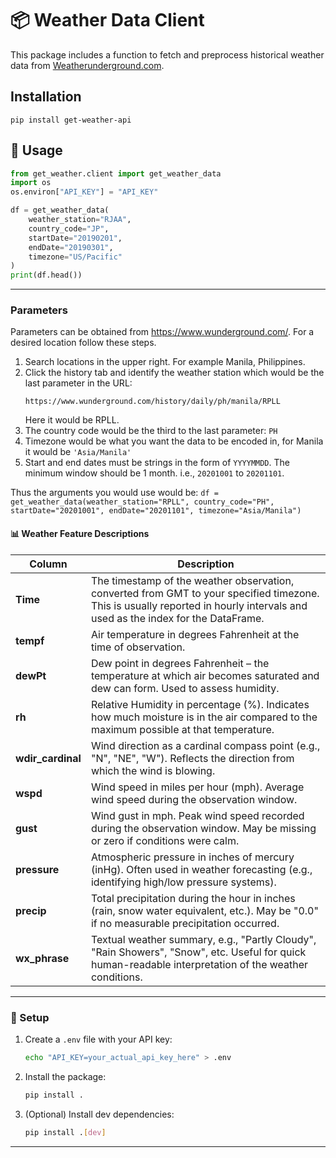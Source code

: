 # 📦 Weather Data Client

This package includes a function to fetch and preprocess historical weather data from [Weatherunderground.com](https://www.wunderground.com/).

## Installation
`pip install get-weather-api`

## 📘 Usage

```python
from get_weather.client import get_weather_data
import os
os.environ["API_KEY"] = "API_KEY"

df = get_weather_data(
    weather_station="RJAA",
    country_code="JP",
    startDate="20190201",
    endDate="20190301",
    timezone="US/Pacific"
)
print(df.head())
```

---

### Parameters
Parameters can be obtained from https://www.wunderground.com/. For a desired location follow these steps.
1. Search locations in the upper right. For example Manila, Philippines.
2. Click the history tab and identify the weather station which would be the last parameter in the URL:
    ```
    https://www.wunderground.com/history/daily/ph/manila/RPLL
    ```
    Here it would be RPLL.
3. The country code would be the third to the last parameter: `PH`
4. Timezone would be what you want the data to be encoded in, for Manila it would be `'Asia/Manila'`
5. Start and end dates must be strings in the form of `YYYYMMDD`. The minimum window should be 1 month. i.e., `20201001` to `20201101`.

Thus the arguments you would use would be:
`df = get_weather_data(weather_station="RPLL", country_code="PH", startDate="20201001", endDate="20201101", timezone="Asia/Manila")`

#### 📊 Weather Feature Descriptions

| Column           | Description |
|------------------|-------------|
| **Time**         | The timestamp of the weather observation, converted from GMT to your specified timezone. This is usually reported in hourly intervals and used as the index for the DataFrame. |
| **tempf**        | Air temperature in degrees Fahrenheit at the time of observation. |
| **dewPt**        | Dew point in degrees Fahrenheit – the temperature at which air becomes saturated and dew can form. Used to assess humidity. |
| **rh**           | Relative Humidity in percentage (%). Indicates how much moisture is in the air compared to the maximum possible at that temperature. |
| **wdir_cardinal**| Wind direction as a cardinal compass point (e.g., "N", "NE", "W"). Reflects the direction from which the wind is blowing. |
| **wspd**         | Wind speed in miles per hour (mph). Average wind speed during the observation window. |
| **gust**         | Wind gust in mph. Peak wind speed recorded during the observation window. May be missing or zero if conditions were calm. |
| **pressure**     | Atmospheric pressure in inches of mercury (inHg). Often used in weather forecasting (e.g., identifying high/low pressure systems). |
| **precip**       | Total precipitation during the hour in inches (rain, snow water equivalent, etc.). May be "0.0" if no measurable precipitation occurred. |
| **wx_phrase**    | Textual weather summary, e.g., "Partly Cloudy", "Rain Showers", "Snow", etc. Useful for quick human-readable interpretation of the weather conditions. |

---


### 🔧 Setup

1. Create a `.env` file with your API key:
    ```bash
    echo "API_KEY=your_actual_api_key_here" > .env
    ```

2. Install the package:
    ```bash
    pip install .
    ```

3. (Optional) Install dev dependencies:
    ```bash
    pip install .[dev]
    ```

---
